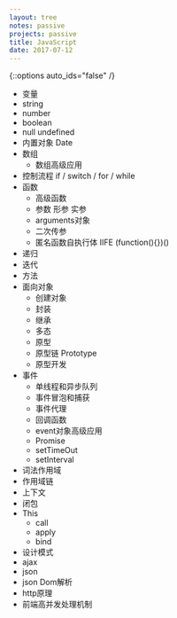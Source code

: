 ```yaml
---
layout: tree
notes: passive
projects: passive
title: JavaScript
date: 2017-07-12
---
```



{::options auto_ids="false" /}


* 变量
* string
* number
* boolean
* null undefined
* 内置对象 Date
* 数组
  * 数组高级应用
* 控制流程 if / switch / for / while
* 函数
  * 高级函数
  * 参数 形参 实参
  * arguments对象
  * 二次传参
  * 匿名函数自执行体 IIFE (function(){})()
* 递归
* 迭代
* 方法
* 面向对象
  * 创建对象
  * 封装
  * 继承
  * 多态
  * 原型
  * 原型链 Prototype
  * 原型开发
* 事件
  * 单线程和异步队列
  * 事件冒泡和捕获
  * 事件代理
  * 回调函数
  * event对象高级应用
  * Promise
  * setTimeOut
  * setInterval
* 词法作用域
* 作用域链
* 上下文
* 闭包
* This
  * call
  * apply
  * bind
* 设计模式
* ajax
* json
* json Dom解析
* http原理
* 前端高并发处理机制



